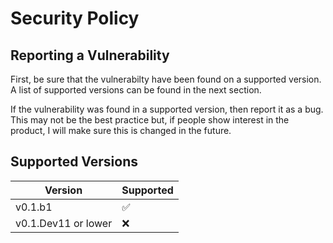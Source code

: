 # Security Policy

## Reporting a Vulnerability

First, be sure that the vulnerabilty have been found on a supported version. 
A list of supported versions can be found in the next section.

If the vulnerability was found in a supported version, then report it as a bug. 
This may not be the best practice but, if people show interest in the product, 
I will make sure this is changed in the future.

## Supported Versions

| Version             | Supported          |
| ------------------- | ------------------ |
| v0.1.b1             | :white_check_mark: |
| v0.1.Dev11 or lower | :x:                |
